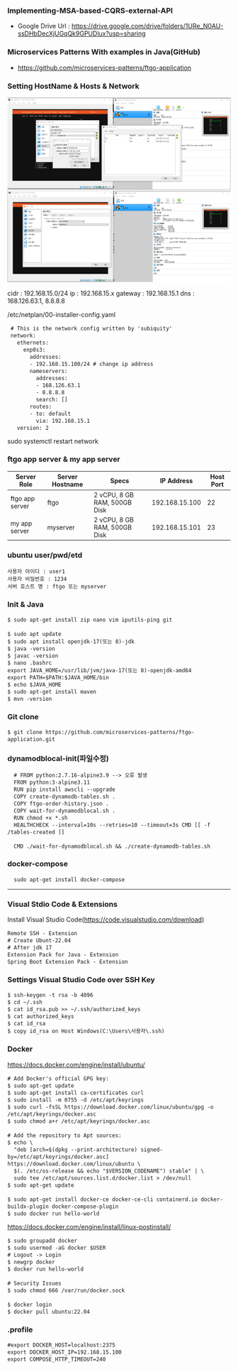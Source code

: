 ### Implementing-MSA-based-CQRS-external-API
- Google Drive Url : https://drive.google.com/drive/folders/1URe_N0AU-ssDHbDecXjUGqQk9GPUDlux?usp=sharing

### Microservices Patterns With examples in Java(GitHub)
- https://github.com/microservices-patterns/ftgo-application

### Setting HostName & Hosts & Network

<img src="https://github.com/Dennis-IDEACUBE/Implementing-MSA-based-CQRS-external-API/blob/main/nat_custom.png?raw=true">
<img src="https://github.com/Dennis-IDEACUBE/Implementing-MSA-based-CQRS-external-API/blob/main/nat_custom2.png?raw=true">

cidr : 192.168.15.0/24
ip : 192.168.15.x
gateway : 192.168.15.1
dns : 168.126.63.1, 8.8.8.8

/etc/netplan/00-installer-config.yaml

     # This is the network config written by 'subiquity'
     network:
       ethernets:
         enp0s3:
           addresses:
           - 192.168.15.100/24 # change ip address
           nameservers:
             addresses:
             - 168.126.63.1
             - 8.8.8.8
             search: []
           routes:
           - to: default
             via: 192.168.15.1
       version: 2

sudo systemctl restart network

### ftgo app server & my app server
| Server Role             | Server Hostname           | Specs                                             | IP Address     | Host Port |
| ----------------------- | ------------------------- | ------------------------------------------------- | -------------- | --------- |
| ftgo app server         | ftgo                      | 2 vCPU, 8 GB RAM, 500GB Disk                      | 192.168.15.100  | 22       |
| my app server           | myserver                  | 2 vCPU, 8 GB RAM, 500GB Disk                      | 192.168.15.101  | 23       |

### ubuntu user/pwd/etd

    사용자 아이디 : user1
    사용자 비밀번호 : 1234
    서버 호스트 명 : ftgo 또는 myserver

### Init & Java

    $ sudo apt-get install zip nano vim iputils-ping git

    $ sudo apt update
    $ sudo apt install openjdk-17(또는 8)-jdk
    $ java -version
    $ javac -version
    $ nano .bashrc
    export JAVA_HOME=/usr/lib/jvm/java-17(또는 8)-openjdk-amd64
    export PATH=$PATH:$JAVA_HOME/bin
    $ echo $JAVA_HOME
    $ sudo apt-get install maven
    $ mvn -version

### Git clone
    $ git clone https://github.com/microservices-patterns/ftgo-application.git

### dynamodblocal-init(파일수정)

      # FROM python:2.7.16-alpine3.9 --> 오류 발생
      FROM python:3-alpine3.11 
      RUN pip install awscli --upgrade
      COPY create-dynamodb-tables.sh .
      COPY ftgo-order-history.json .
      COPY wait-for-dynamodblocal.sh .
      RUN chmod +x *.sh
      HEALTHCHECK --interval=10s --retries=10 --timeout=3s CMD [[ -f /tables-created ]]
      
      CMD ./wait-for-dynamodblocal.sh && ./create-dynamodb-tables.sh

### docker-compose

      sudo apt-get install docker-compose


-------------------------------------------------------------------------------------------------------------------------

### Visual Stdio Code & Extensions

Install Visual Studio Code(https://code.visualstudio.com/download)

    Remote SSH - Extension
    # Create Ubunt-22.04
    # After jdk 17
    Extension Pack for Java - Extension
    Spring Boot Extension Pack - Extension

### Settings Visual Studio Code over SSH Key

    $ ssh-keygen -t rsa -b 4096
    $ cd ~/.ssh
    $ cat id_rsa.pub >> ~/.ssh/authorized_keys
    $ cat authorized_keys
    $ cat id_rsa 
    $ copy id_rsa on Host Windows(C:\Users\사용자\.ssh)      

### Docker

https://docs.docker.com/engine/install/ubuntu/

    # Add Docker's official GPG key:
    $ sudo apt-get update
    $ sudo apt-get install ca-certificates curl
    $ sudo install -m 0755 -d /etc/apt/keyrings
    $ sudo curl -fsSL https://download.docker.com/linux/ubuntu/gpg -o /etc/apt/keyrings/docker.asc
    $ sudo chmod a+r /etc/apt/keyrings/docker.asc

    # Add the repository to Apt sources:
    $ echo \
      "deb [arch=$(dpkg --print-architecture) signed-by=/etc/apt/keyrings/docker.asc] https://download.docker.com/linux/ubuntu \
      $(. /etc/os-release && echo "$VERSION_CODENAME") stable" | \
      sudo tee /etc/apt/sources.list.d/docker.list > /dev/null
    $ sudo apt-get update

    $ sudo apt-get install docker-ce docker-ce-cli containerd.io docker-buildx-plugin docker-compose-plugin
    $ sudo docker run hello-world

https://docs.docker.com/engine/install/linux-postinstall/

    $ sudo groupadd docker
    $ sudo usermod -aG docker $USER
    # Logout -> Login
    $ newgrp docker
    $ docker run hello-world

    # Security Issues
    $ sudo chmod 666 /var/run/docker.sock
    
    $ docker login
    $ docker pull ubuntu:22.04

### .profile

    #export DOCKER_HOST=localhost:2375
    export DOCKER_HOST_IP=192.168.15.100
    export COMPOSE_HTTP_TIMEOUT=240

